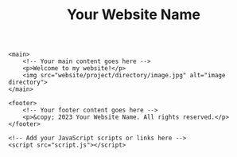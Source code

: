 <!DOCTYPE html>
<html lang="en">

<head>
    <meta charset="UTF-8">
    <meta name="viewport" content="width=device-width, initial-scale=1.0">
    <title>My First Website</title>
    <!-- Add your CSS stylesheets or links here -->
    <link rel="stylesheet" href="styles.css">
</head>

<body>
    <header>
        <h1>Your Website Name</h1>
        <!-- Add navigation or other header content here -->
    </header>

    <main>
        <!-- Your main content goes here -->
        <p>Welcome to my website!</p>
        <img src="website/project/directory/image.jpg" alt="image directory">
    </main>

    <footer>
        <!-- Your footer content goes here -->
        <p>&copy; 2023 Your Website Name. All rights reserved.</p>
    </footer>

    <!-- Add your JavaScript scripts or links here -->
    <script src="script.js"></script>
</body>

</html>
